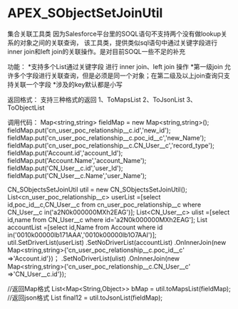# APEX_SObjectSetJoinUtil
集合关联工具类
因为Salesforce平台里的SOQL语句不支持两个没有做lookup关系的对象之间的关联查询，
该工具类，提供类似sql语句中通过关键字段进行inner join和left join的关联操作。是对目前SOQL一些不足的补充

功能：
  *支持多个List<SObjects>通过关键字段 进行 inner join、left join 操作
  *第一级join 允许多个字段进行关联查询，但是必须是同一个对象；在第二级及以上join查询只支持关联一个字段
  *涉及的key默认都是小写
  
返回格式：
支持三种格式的返回
1、ToMapsList
2、ToJsonList
3、ToObjectList


调用代码：
Map<string,string> fieldMap = new Map<string,string>();
fieldMap.put('cn_user_poc_relationship__c.id','new_id');
fieldMap.put('cn_user_poc_relationship__c.poc_id__c','new_Name');
fieldMap.put('cn_user_poc_relationship__c.CN_User__c','record_type');
fieldMap.put('Account.id','account_Id');
fieldMap.put('Account.Name','account_Name');
fieldMap.put('CN_User__c.id','user_Id');
fieldMap.put('CN_User__c.Name','user_Name');


CN_SObjectsSetJoinUtil util = new CN_SObjectsSetJoinUtil();
List<cn_user_poc_relationship__c> userList =[select id,poc_id__c,CN_User__c 
    from cn_user_poc_relationship__c 
    where  CN_User__c in('a2N0k000000MXh2EAG')];
List<CN_User__c> ulist =[select id,name from CN_User__c where id='a2N0k000000MXh2EAG'];
List<Account> accountList =[select id,Name from Account where id in('0010k00000lb171AAA','0010k00000lb1O7AAI')];
 util.SetDriverList(userList)
    .SetNoDriverList(accountList)
    .OnInnerJoin(new Map<string,string>{'cn_user_poc_relationship__c.poc_id__c' =>'Account.id'})；
   .SetNoDriverList(ulist)
    .OnInnerJoin(new Map<string,string>{'cn_user_poc_relationship__c.CN_User__c' =>'CN_User__c.id'});


//返回Map格式
List<Map<String,Object>> bMap = util.toMapsList(fieldMap);
//返回json格式
List<String> final12 =  util.toJsonList(fieldMap);
